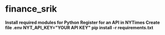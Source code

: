 # finance_srik<b>
Install required modules for Python<b>
Register for an API in NYTimes<b>
Create file .env<b>
NYT_API_KEY="YOUR API KEY"<b>
pip install -r requirements.txt<b>
